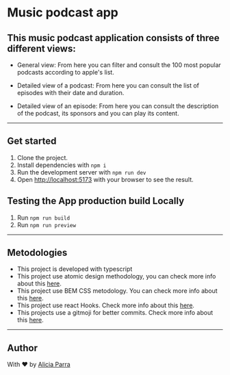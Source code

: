 # Music podcast app

## This music podcast application consists of three different views:

- General view: From here you can filter and consult the 100 most popular podcasts according to apple's list.

- Detailed view of a podcast: From here you can consult the list of episodes with their date and duration.

- Detailed view of an episode: From here you can consult the description of the podcast, its sponsors and you can play its content.

---

## Get started

1. Clone the project.
2. Install dependencies with `npm i`
3. Run the development server with `npm run dev`
4. Open [http://localhost:5173](http://localhost:5173) with your browser to see the result.

## Testing the App production build Locally

1. Run `npm run build`
2. Run `npm run preview`

---

## Metodologies

- This project is developed with typescript
- This project use atomic design methodology, you can check more info about this [here](https://bradfrost.com/blog/post/atomic-web-design/).
- This project use BEM CSS metodology. You can check more info about this [here](https://getbem.com/introduction/).
- This project use react Hooks. Check more info about this [here](https://reactjs.org/docs/hooks-intro.html).
- This projects use a gitmoji for better commits. Check more info about this [here](https://gitmoji.dev/).

---

## Author

With ❤️ by [Alicia Parra](https://github.com/aliparra)
